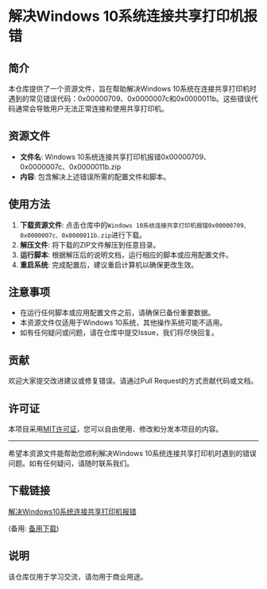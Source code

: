 # 解决Windows 10系统连接共享打印机报错

## 简介
本仓库提供了一个资源文件，旨在帮助解决Windows 10系统在连接共享打印机时遇到的常见错误代码：0x00000709、0x0000007c和0x0000011b。这些错误代码通常会导致用户无法正常连接和使用共享打印机。

## 资源文件
- **文件名**: Windows 10系统连接共享打印机报错0x00000709、0x0000007c、0x0000011b.zip
- **内容**: 包含解决上述错误所需的配置文件和脚本。

## 使用方法
1. **下载资源文件**: 点击仓库中的`Windows 10系统连接共享打印机报错0x00000709、0x0000007c、0x0000011b.zip`进行下载。
2. **解压文件**: 将下载的ZIP文件解压到任意目录。
3. **运行脚本**: 根据解压后的说明文档，运行相应的脚本或应用配置文件。
4. **重启系统**: 完成配置后，建议重启计算机以确保更改生效。

## 注意事项
- 在运行任何脚本或应用配置文件之前，请确保已备份重要数据。
- 本资源文件仅适用于Windows 10系统，其他操作系统可能不适用。
- 如有任何疑问或问题，请在仓库中提交Issue，我们将尽快回复。

## 贡献
欢迎大家提交改进建议或修复错误。请通过Pull Request的方式贡献代码或文档。

## 许可证
本项目采用[MIT许可证](LICENSE)，您可以自由使用、修改和分发本项目的内容。

---

希望本资源文件能帮助您顺利解决Windows 10系统连接共享打印机时遇到的错误问题。如有任何疑问，请随时联系我们。

## 下载链接
[解决Windows10系统连接共享打印机报错](https://pan.quark.cn/s/2a234b73ced7) 

(备用: [备用下载](https://pan.baidu.com/s/1y_jsEX6BTB0RHHWXfUjaLA?pwd=1234))

## 说明

该仓库仅用于学习交流，请勿用于商业用途。
